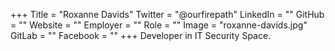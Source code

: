 +++
Title = "Roxanne Davids"
Twitter = "@ourfirepath"
LinkedIn = ""
GitHub = ""
Website = ""
Employer = ""
Role = ""
Image = "roxanne-davids.jpg"
GitLab = ""
Facebook = ""
+++
Developer in IT Security Space.